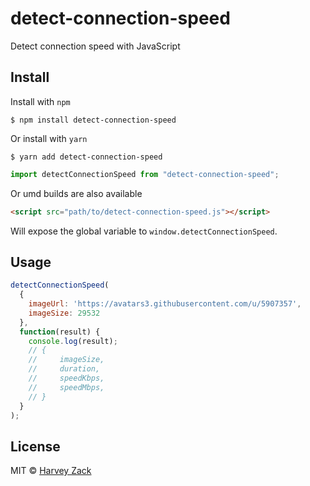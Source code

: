 # detect-connection-speed

Detect connection speed with JavaScript

## Install

Install with `npm`

```
$ npm install detect-connection-speed
```

Or install with `yarn`

```
$ yarn add detect-connection-speed
```

```js
import detectConnectionSpeed from "detect-connection-speed";
```

Or umd builds are also available

```html
<script src="path/to/detect-connection-speed.js"></script>
```

Will expose the global variable to `window.detectConnectionSpeed`.

## Usage

```js
detectConnectionSpeed(
  {
    imageUrl: 'https://avatars3.githubusercontent.com/u/5907357',
    imageSize: 29532
  },
  function(result) {
    console.log(result);
    // {
    //     imageSize,
    //     duration,
    //     speedKbps,
    //     speedMbps,
    // }
  }
);
```

## License

MIT © [Harvey Zack](https://www.zhw-island.com/)
